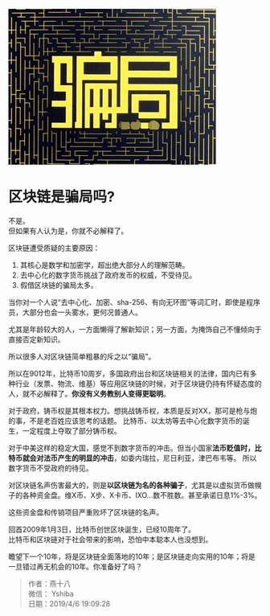 ![](./img/scam.jpg)
# 区块链是骗局吗?

不是。  
但如果有人认为是，你就不必解释了。

区块链遭受质疑的主要原因：
1. 其核心是数学和加密学，超出绝大部分人的理解范畴。
2. 去中心化的数字货币挑战了政府发币的权威，不受待见。
3. 假借区块链的骗局太多。

当你对一个人说“去中心化、加密、sha-256、有向无环图”等词汇时，即使是程序员，大部分也会一头雾水，更何况普通人。

尤其是年龄较大的人，一方面懒得了解新知识；另一方面，为掩饰自己不懂倾向于直接否定新知识。

所以很多人对区块链简单粗暴的斥之以“骗局”。

所以在9012年，比特币10周岁，多国政府出台和区块链相关的法律，国内已有多种行业（发票、物流、维基）等应用区块链的时候，对于区块链仍持有怀疑态度的人，就不必解释了。**你没有义务教别人变得更聪明**。

对于政府，铸币权是其根本权力。想挑战铸币权，本质是反对XX，那可是枪与炮的事，不是老百姓应该思考的话题。
比特币、以太坊等去中心化数字货币的诞生，一定程度上夺取了部分铸币权。

对于中美这样的稳定大国，感觉不到数字货币的冲击。但当小国家**法币贬值时，比特币就会对法币产生的明显的冲击**，如委内瑞拉，尼日利亚，津巴布韦等。
所以数字货币不受政府的待见。

对区块链名声伤害最大的，则是**以区块链为名的各种骗子**，尤其是以虚拟货币做幌子的各种资金盘。维X币、X步、X卡币、IXO...数不胜数。甚至承诺日息1%-3%。

这些资金盘和传销项目严重败坏了区块链的名声。

回首2009年1月3日，比特币创世区块诞生，已经10周年了。  
比特币和区块链对于社会带来的影响，恐怕中本聪本人也没想到。

瞻望下一个10年，将是区块链全面落地的10年；是区块链走向实用的10年；将是一旦错过再无机会的10年。你准备好了吗？

> 作者：燕十八  
> 微信： Yshiba  
> 日期：2019/4/6 19:09:28   
